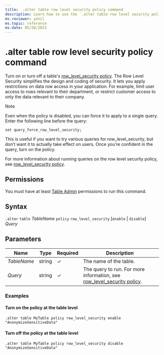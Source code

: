 ```yaml
---
title:  .alter table row level security policy command
description: Learn how to use the `.alter table row level security policy` command to enable or disable a table's row level security policy.
ms.reviewer: yonil
ms.topic: reference
ms.date: 05/28/2023
---
```

# .alter table row level security policy command

Turn on or turn off a table's [row_level_security policy](rowlevelsecuritypolicy.md). The Row Level Security simplifies the design and coding of security. It lets you apply restrictions on data row access in your application. For example, limit user access to rows relevant to their department, or restrict customer access to only the data relevant to their company.

> [!NOTE]
> Even when the policy is disabled, you can force it to apply to a single query. Enter the following line before the query:
>
> `set query_force_row_level_security;`
>
> This is useful if you want to try various queries for row_level_security, but don’t want it to actually take effect on users. Once you’re confident in the query, turn on the policy.

For more information about running queries on the row level security policy, see [row_level_security policy](rowlevelsecuritypolicy.md).

## Permissions

You must have at least [Table Admin](access-control/role-based-access-control.md) permissions to run this command.

## Syntax

`.alter` `table` *TableName* `policy` `row_level_security` [`enable` | `disable`] *Query*

## Parameters

| Name | Type | Required | Description |
|--|--|--|--|
| *TableName* | string | &check;| The name of the table.|
| *Query* | string | &check; | The query to run. For more information, see [row_level_security policy](rowlevelsecuritypolicy.md).|

### Examples

#### Turn on the policy at the table level

```kusto
.alter table MyTable policy row_level_security enable "AnonymizeSensitiveData"
```

#### Turn off the policy at the table level

```kusto
.alter table MyTable policy row_level_security disable "AnonymizeSensitiveData"
```
